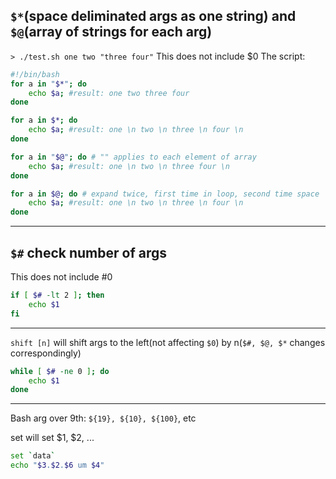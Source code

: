  ## `$*`(space deliminated args as one string) and `$@`(array of strings for each arg)
 `> ./test.sh one two "three four"`
This does not include $0
The script:

```sh
#!/bin/bash
for a in "$*"; do 
    echo $a; #result: one two three four
done

for a in $*; do
    echo $a; #result: one \n two \n three \n four \n
done

for a in "$@"; do # "" applies to each element of array
    echo $a; #result: one \n two \n three four \n
done

for a in $@; do # expand twice, first time in loop, second time space
    echo $a; #result: one \n two \n three \n four \n 
done              
```
---
## `$#` check number of args
This does not include #0
```sh
if [ $# -lt 2 ]; then
    echo $1
fi
```
---
`shift [n]` will shift args to the left(not affecting `$0`) by n(`$#, $@, $*` changes correspondingly)
```sh
while [ $# -ne 0 ]; do
    echo $1
done
```
---
Bash arg over 9th: `${19}, ${10}, ${100}`, etc

set will set $1, $2, ...
```sh
set `data`
echo "$3.$2.$6 um $4"
```


